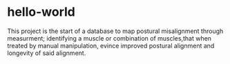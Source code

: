 # hello-world
This project is the start of a database to map postural misalignment through measurment; identifying a muscle or combination of muscles,that when treated by manual manipulation, evince improved postural alignment and longevity of said alignment.
